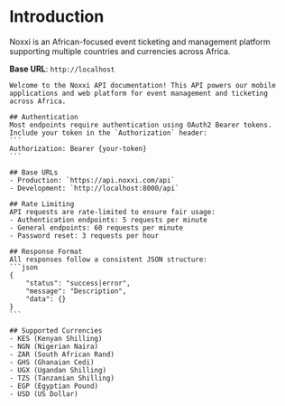 # Introduction

Noxxi is an African-focused event ticketing and management platform supporting multiple countries and currencies across Africa.

<aside>
    <strong>Base URL</strong>: <code>http://localhost</code>
</aside>

    Welcome to the Noxxi API documentation! This API powers our mobile applications and web platform for event management and ticketing across Africa.
    
    ## Authentication
    Most endpoints require authentication using OAuth2 Bearer tokens. Include your token in the `Authorization` header:
    ```
    Authorization: Bearer {your-token}
    ```
    
    ## Base URLs
    - Production: `https://api.noxxi.com/api`
    - Development: `http://localhost:8000/api`
    
    ## Rate Limiting
    API requests are rate-limited to ensure fair usage:
    - Authentication endpoints: 5 requests per minute
    - General endpoints: 60 requests per minute
    - Password reset: 3 requests per hour
    
    ## Response Format
    All responses follow a consistent JSON structure:
    ```json
    {
        "status": "success|error",
        "message": "Description",
        "data": {}
    }
    ```
    
    ## Supported Currencies
    - KES (Kenyan Shilling)
    - NGN (Nigerian Naira)
    - ZAR (South African Rand)
    - GHS (Ghanaian Cedi)
    - UGX (Ugandan Shilling)
    - TZS (Tanzanian Shilling)
    - EGP (Egyptian Pound)
    - USD (US Dollar)

